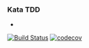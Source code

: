 ### Kata TDD
-
[![Build Status](https://travis-ci.org/WeRockStar/TDD-Java-Book.svg?branch=master)](https://travis-ci.org/WeRockStar/TDD-Java-Book) [![codecov](https://codecov.io/gh/WeRockStar/TDD-Java-Book/branch/master/graph/badge.svg)](https://codecov.io/gh/WeRockStar/TDD-Java-Book)